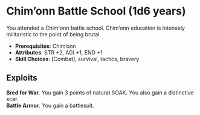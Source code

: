 # Chim’onn Battle School (1d6 years)
You attended a Chim'onn battle school. Chim’onn education is intensely militaristic to the point of being brutal.

* **Prerequisites**: Chim’onn
* **Attributes**: STR +2, AGI +1, END +1
* **Skill Choices**: [Combat], survival, tactics, bravery


## Exploits
**Bred for War**. You gain 3 points of natural SOAK. You also gain a distinctive scar.  
**Battle Armor**. You gain a battlesuit.  